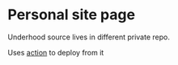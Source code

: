 # Personal site page

Underhood source lives in different private repo.

Uses [action](https://github.com/peaceiris/actions-gh-pages) to deploy from it